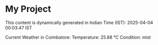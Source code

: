 # My Project

This content is dynamically generated in Indian Time (IST): 2025-04-04 00:03:47 IST


Current Weather in Coimbatore:
Temperature: 25.88 °C
Condition: mist
